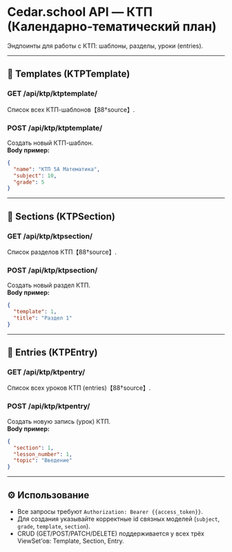 # Cedar.school API — КТП (Календарно‑тематический план)

Эндпоинты для работы с КТП: шаблоны, разделы, уроки (entries).

---

## 📑 Templates (KTPTemplate)

### GET /api/ktp/ktptemplate/
Список всех КТП-шаблонов【88†source】.

### POST /api/ktp/ktptemplate/
Создать новый КТП-шаблон.  
**Body пример:**
```json
{
  "name": "КТП 5А Математика",
  "subject": 10,
  "grade": 5
}
```

---

## 📂 Sections (KTPSection)

### GET /api/ktp/ktpsection/
Список разделов КТП【88†source】.

### POST /api/ktp/ktpsection/
Создать новый раздел КТП.  
**Body пример:**
```json
{
  "template": 1,
  "title": "Раздел 1"
}
```

---

## 📘 Entries (KTPEntry)

### GET /api/ktp/ktpentry/
Список всех уроков КТП (entries)【88†source】.

### POST /api/ktp/ktpentry/
Создать новую запись (урок) КТП.  
**Body пример:**
```json
{
  "section": 1,
  "lesson_number": 1,
  "topic": "Введение"
}
```

---

## ⚙️ Использование

- Все запросы требуют `Authorization: Bearer {{access_token}}`.  
- Для создания указывайте корректные id связных моделей (`subject`, `grade`, `template`, `section`).  
- CRUD (GET/POST/PATCH/DELETE) поддерживается у всех трёх ViewSet’ов: Template, Section, Entry.

